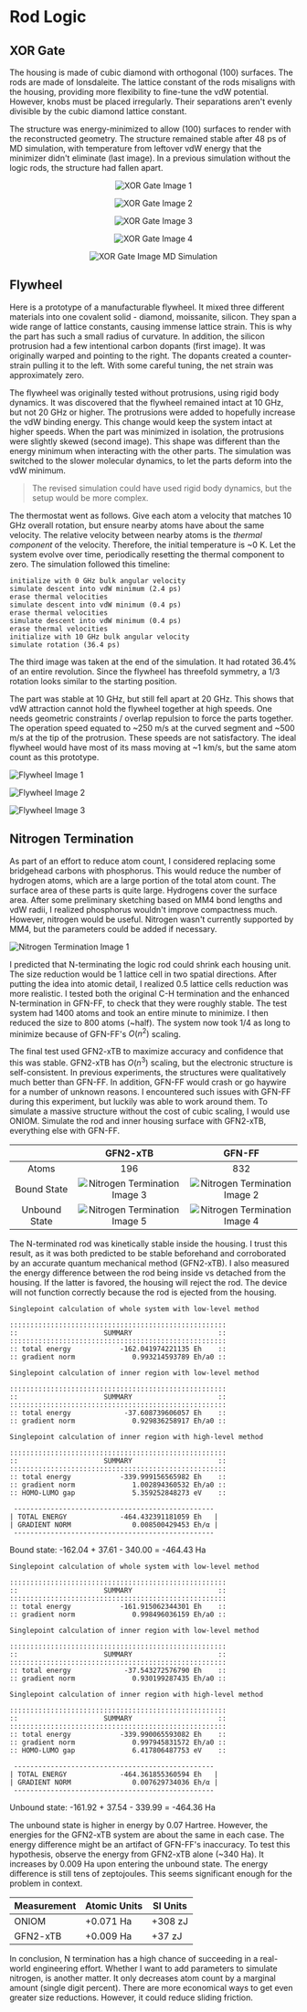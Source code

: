 # Rod Logic

## XOR Gate

The housing is made of cubic diamond with orthogonal (100) surfaces. The rods are made of lonsdaleite. The lattice constant of the rods misaligns with the housing, providing more flexibility to fine-tune the vdW potential. However, knobs must be placed irregularly. Their separations aren't evenly divisible by the cubic diamond lattice constant.

The structure was energy-minimized to allow (100) surfaces to render with the reconstructed geometry. The structure remained stable after 48 ps of MD simulation, with temperature from leftover vdW energy that the minimizer didn't eliminate (last image). In a previous simulation without the logic rods, the structure had fallen apart.

<div align="center">

![XOR Gate Image 1](./Documentation/XORGate_Image1.jpg)

![XOR Gate Image 2](./Documentation/XORGate_Image2.jpg)

![XOR Gate Image 3](./Documentation/XORGate_Image3.jpg)

![XOR Gate Image 4](./Documentation/XORGate_Image4.jpg)

![XOR Gate Image MD Simulation](./Documentation/XORGate_MDSimulation.jpg)

</div>

## Flywheel

Here is a prototype of a manufacturable flywheel. It mixed three different materials into one covalent solid - diamond, moissanite, silicon. They span a wide range of lattice constants, causing immense lattice strain. This is why the part has such a small radius of curvature. In addition, the silicon protrusion had a few intentional carbon dopants (first image). It was originally warped and pointing to the right. The dopants created a counter-strain pulling it to the left. With some careful tuning, the net strain was approximately zero.

The flywheel was originally tested without protrusions, using rigid body dynamics. It was discovered that the flywheel remained intact at 10 GHz, but not 20 GHz or higher. The protrusions were added to hopefully increase the vdW binding energy. This change would keep the system intact at higher speeds. When the part was minimized in isolation, the protrusions were slightly skewed (second image). This shape was different than the energy minimum when interacting with the other parts. The simulation was switched to the slower molecular dynamics, to let the parts deform into the vdW minimum.

> The revised simulation could have used rigid body dynamics, but the setup would be more complex.

The thermostat went as follows. Give each atom a velocity that matches 10 GHz overall rotation, but ensure nearby atoms have about the same velocity. The relative velocity between nearby atoms is the _thermal component_ of the velocity. Therefore, the initial temperature is ~0 K. Let the system evolve over time, periodically resetting the thermal component to zero. The simulation followed this timeline:

```
initialize with 0 GHz bulk angular velocity
simulate descent into vdW minimum (2.4 ps)
erase thermal velocities
simulate descent into vdW minimum (0.4 ps)
erase thermal velocities
simulate descent into vdW minimum (0.4 ps)
erase thermal velocities
initialize with 10 GHz bulk angular velocity
simulate rotation (36.4 ps)
```

The third image was taken at the end of the simulation. It had rotated 36.4% of an entire revolution. Since the flywheel has threefold symmetry, a 1/3 rotation looks similar to the starting position.

The part was stable at 10 GHz, but still fell apart at 20 GHz. This shows that vdW attraction cannot hold the flywheel together at high speeds. One needs geometric constraints / overlap repulsion to force the parts together. The operation speed equated to ~250 m/s at the curved segment and ~500 m/s at the tip of the protrusion. These speeds are not satisfactory. The ideal flywheel would have most of its mass moving at ~1 km/s, but the same atom count as this prototype.

![Flywheel Image 1](./Documentation/Flywheel_Image1.jpg)

![Flywheel Image 2](./Documentation/Flywheel_Image2.jpg)

![Flywheel Image 3](./Documentation/Flywheel_Image3.jpg)

## Nitrogen Termination

As part of an effort to reduce atom count, I considered replacing some bridgehead carbons with phosphorus. This would reduce the number of hydrogen atoms, which are a large portion of the total atom count. The surface area of these parts is quite large. Hydrogens cover the surface area. After some preliminary sketching based on MM4 bond lengths and vdW radii, I realized phosphorus wouldn't improve compactness much. However, nitrogen would be useful. Nitrogen wasn't currently supported by MM4, but the parameters could be added if necessary.

![Nitrogen Termination Image 1](./Documentation/NitrogenTermination_Image1.jpg)

I predicted that N-terminating the logic rod could shrink each housing unit. The size reduction would be 1 lattice cell in two spatial directions. After putting the idea into atomic detail, I realized 0.5 lattice cells reduction was more realistic. I tested both the original C-H termination and the enhanced N-termination in GFN-FF, to check that they were roughly stable. The test system had 1400 atoms and took an entire minute to minimize. I then reduced the size to 800 atoms (~half). The system now took 1/4 as long to minimize because of GFN-FF's $O(n^2)$ scaling.

The final test used GFN2-xTB to maximize accuracy and confidence that this was stable. GFN2-xTB has $O(n^3)$ scaling, but the electronic structure is self-consistent. In previous experiments, the structures were qualitatively much better than GFN-FF. In addition, GFN-FF would crash or go haywire for a number of unknown reasons. I encountered such issues with GFN-FF during this experiment, but luckily was able to work around them. To simulate a massive structure without the cost of cubic scaling, I would use ONIOM. Simulate the rod and inner housing surface with GFN2-xTB, everything else with GFN-FF.

|         | GFN2-xTB | GFN-FF   |
| :-----: | :------: | :------: |
|  Atoms  | 196      | 832      |
| Bound State   | ![Nitrogen Termination Image 3](./Documentation/NitrogenTermination_Image3.jpg) | ![Nitrogen Termination Image 2](./Documentation/NitrogenTermination_Image2.jpg) |
| Unbound State | ![Nitrogen Termination Image 5](./Documentation/NitrogenTermination_Image5.jpg) | ![Nitrogen Termination Image 4](./Documentation/NitrogenTermination_Image4.jpg) |

The N-terminated rod was kinetically stable inside the housing. I trust this result, as it was both predicted to be stable beforehand and corroborated by an accurate quantum mechanical method (GFN2-xTB). I also measured the energy difference between the rod being inside vs detached from the housing. If the latter is favored, the housing will reject the rod. The device will not function correctly because the rod is ejected from the housing.

```
Singlepoint calculation of whole system with low-level method

:::::::::::::::::::::::::::::::::::::::::::::::::::::
::                     SUMMARY                     ::
:::::::::::::::::::::::::::::::::::::::::::::::::::::
:: total energy            -162.041974221135 Eh    ::
:: gradient norm              0.993214593789 Eh/a0 ::

Singlepoint calculation of inner region with low-level method

:::::::::::::::::::::::::::::::::::::::::::::::::::::
::                     SUMMARY                     ::
:::::::::::::::::::::::::::::::::::::::::::::::::::::
:: total energy             -37.608739606057 Eh    ::
:: gradient norm              0.929836258917 Eh/a0 ::

Singlepoint calculation of inner region with high-level method

:::::::::::::::::::::::::::::::::::::::::::::::::::::
::                     SUMMARY                     ::
:::::::::::::::::::::::::::::::::::::::::::::::::::::
:: total energy            -339.999156565982 Eh    ::
:: gradient norm              1.002894360532 Eh/a0 ::
:: HOMO-LUMO gap              5.359252848273 eV    ::

 -------------------------------------------------
| TOTAL ENERGY             -464.432391181059 Eh   |
| GRADIENT NORM               0.008500429453 Eh/α |
 -------------------------------------------------
```

Bound state: -162.04 + 37.61 - 340.00 = -464.43 Ha

```
Singlepoint calculation of whole system with low-level method

:::::::::::::::::::::::::::::::::::::::::::::::::::::
::                     SUMMARY                     ::
:::::::::::::::::::::::::::::::::::::::::::::::::::::
:: total energy            -161.915062344301 Eh    ::
:: gradient norm              0.998496036159 Eh/a0 ::

Singlepoint calculation of inner region with low-level method

:::::::::::::::::::::::::::::::::::::::::::::::::::::
::                     SUMMARY                     ::
:::::::::::::::::::::::::::::::::::::::::::::::::::::
:: total energy             -37.543272576790 Eh    ::
:: gradient norm              0.930199287435 Eh/a0 ::

Singlepoint calculation of inner region with high-level method

:::::::::::::::::::::::::::::::::::::::::::::::::::::
::                     SUMMARY                     ::
:::::::::::::::::::::::::::::::::::::::::::::::::::::
:: total energy            -339.990065593082 Eh    ::
:: gradient norm              0.997945831572 Eh/a0 ::
:: HOMO-LUMO gap              6.417806487753 eV    ::

 -------------------------------------------------
| TOTAL ENERGY             -464.361855360594 Eh   |
| GRADIENT NORM               0.007629734036 Eh/α |
 -------------------------------------------------
```

Unbound state: -161.92 + 37.54 - 339.99 = -464.36 Ha

The unbound state is higher in energy by 0.07 Hartree. However, the energies for the GFN2-xTB system are about the same in each case. The energy difference might be an artifact of GFN-FF's inaccuracy. To test this hypothesis, observe the energy from GFN2-xTB alone (~340 Ha). It increases by 0.009 Ha upon entering the unbound state. The energy difference is still tens of zeptojoules. This seems significant enough for the problem in context.

| Measurement | Atomic Units | SI Units |
| ----------- | ------------ | -------- |
| ONIOM       | +0.071 Ha    |  +308 zJ |
| GFN2-xTB    | +0.009 Ha    |   +37 zJ |

In conclusion, N termination has a high chance of succeeding in a real-world engineering effort. Whether I want to add parameters to simulate nitrogen, is another matter. It only decreases atom count by a marginal amount (single digit percent). There are more economical ways to get even greater size reductions. However, it could reduce sliding friction.